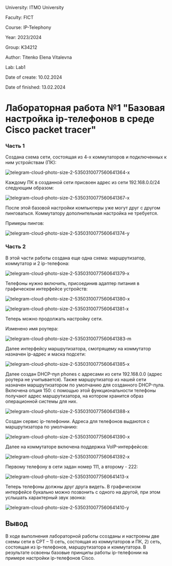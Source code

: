 University: ITMO University

Faculty: FICT

Course: IP-Telephony

Year: 2023/2024

Group: K34212

Author: Titenko Elena Vitalevna

Lab: Lab1

Date of create: 10.02.2024

Date of finished: 13.02.2024

# Лабораторная работа №1 "Базовая настройка ip-телефонов в среде Сisco packet tracer"

### Часть 1

Создана схема сети, состоящая из 4-х коммутаторов и подключенных к ним устройствам (ПК): 

![telegram-cloud-photo-size-2-5350310077560641364-x](https://github.com/oxxawsm/2023_2024-ip-telephony-k34212-titenko_e_v/assets/63160594/01291a0b-8ddb-4da9-b435-34ffc919a39b)

Каждому ПК в созданной сети присвоен адрес из сети 192.168.0.0/24 следующим образом:

![telegram-cloud-photo-size-2-5350310077560641367-x](https://github.com/oxxawsm/2023_2024-ip-telephony-k34212-titenko_e_v/assets/63160594/1c3893ae-3afc-4088-9d6a-8cd83ab90aba)

После этой базовой настройки компьютеры уже могут друг с другом пинговаться. Коммутатору дополнительная настройка не требуется.

Примеры пингов:

![telegram-cloud-photo-size-2-5350310077560641374-y](https://github.com/oxxawsm/2023_2024-ip-telephony-k34212-titenko_e_v/assets/63160594/d4acfad5-8c5c-4213-a76b-6301fabcf3f8)

### Часть 2

В этой части работы создана еще одна схема: маршрутизатор, коммутатор и 2 ip-телефона:

![telegram-cloud-photo-size-2-5350310077560641379-x](https://github.com/oxxawsm/2023_2024-ip-telephony-k34212-titenko_e_v/assets/63160594/4e5bf2ec-a375-45fb-80d2-207ff6a10fa7)

Телефоны нужно включить, присоединив адаптер питания в графическом интерфейсе устройств:

![telegram-cloud-photo-size-2-5350310077560641380-x](https://github.com/oxxawsm/2023_2024-ip-telephony-k34212-titenko_e_v/assets/63160594/b50f4d4b-2179-43c2-82e0-3ba36a48e8eb)

![telegram-cloud-photo-size-2-5350310077560641381-x](https://github.com/oxxawsm/2023_2024-ip-telephony-k34212-titenko_e_v/assets/63160594/deb0531a-7163-4def-bfa5-4c3921c5a3ba)

Теперь можно продолжать настройку сети.

Изменено имя роутера:

![telegram-cloud-photo-size-2-5350310077560641383-m](https://github.com/oxxawsm/2023_2024-ip-telephony-k34212-titenko_e_v/assets/63160594/81298864-c6cf-4d05-9351-02885bf7a86b)

Далее интерфейсу маршрутизатора, смотрящему на коммутатор назначен ip-адрес и маска подсети:

![telegram-cloud-photo-size-2-5350310077560641385-x](https://github.com/oxxawsm/2023_2024-ip-telephony-k34212-titenko_e_v/assets/63160594/cdf23091-bf72-40ce-933c-2b714cc6a680)

Далее создан DHCP-пул phones с адресами из сети 192.168.0.0 (адрес роутера не учитывается). Также маршрутизатор из нашей сети назначен маршрутизатором по умолчанию для созданного DHCP-пула. Включена опция 150: с помощью этой функциональности телефоны получают адрес маршрутизатора, на котором хранится образ операционной системы для них.

![telegram-cloud-photo-size-2-5350310077560641388-x](https://github.com/oxxawsm/2023_2024-ip-telephony-k34212-titenko_e_v/assets/63160594/47597c8f-b79e-44dc-89f0-fa47c0457519)

Создан сервис ip-телефонии. Адреса для телефонов выдаются с маршрутизатора по умолчанию:

![telegram-cloud-photo-size-2-5350310077560641390-x](https://github.com/oxxawsm/2023_2024-ip-telephony-k34212-titenko_e_v/assets/63160594/22442974-a0d1-4270-b828-1cf81390ed67)

Далее на коммутаторе включена поддержка VoIP-интерфейсов:

![telegram-cloud-photo-size-2-5350310077560641392-x](https://github.com/oxxawsm/2023_2024-ip-telephony-k34212-titenko_e_v/assets/63160594/9f5cd0d1-a5c7-46b8-81eb-8573385c1b1d)

Первому телефону в сети задан номер 111, а второму - 222:

![telegram-cloud-photo-size-2-5350310077560641413-x](https://github.com/oxxawsm/2023_2024-ip-telephony-k34212-titenko_e_v/assets/63160594/16c4931b-3a7f-4f3f-b98f-7250c9f61e60)

Теперь телефоны должны друг друга видеть. В графическом интерфейсе букально можно позвонить с одного на другой, при этом услышать характерный звук звонка:

![telegram-cloud-photo-size-2-5350310077560641410-y](https://github.com/oxxawsm/2023_2024-ip-telephony-k34212-titenko_e_v/assets/63160594/0933c97c-0724-416c-9ffc-9ee8fba23b75)

## Вывод

В ходе выполнения лабораторной работы ссозданы и настроены две схемы сети в CPT – 1) сеть, состоящая из коммутаторов и ПК, 2) сеть, состоящая из ip-телефонов, маршрутизатора и коммутатора. В результате освоены базовые принципы работы ip-телефонии на примере настройки ip-телефонов Cisco.
